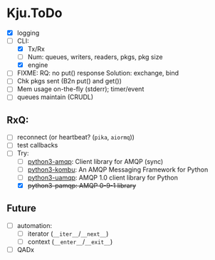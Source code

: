 # Kju.ToDo

- [x] logging
- [ ] CLI:
  - [x] Tx/Rx
  - [ ] Num: queues, writers, readers, pkgs, pkg size
  - [x] engine
- [ ] FIXME: RQ: no put() response
   Solution: exchange, bind
- [ ] Chk pkgs sent (B2n put() and get())
- [ ] Mem usage on-the-fly (stderr); timer/event
- [ ] queues maintain (CRUDL)

## RxQ:
- [ ] reconnect (or heartbeat? (`pika`, `aiormq`))
- [ ] test callbacks
- [ ] Try:
  + [ ] [python3-amqp](https://github.com/celery/py-amqp): Client library for AMQP (sync)
  + [ ] [python3-kombu](https://github.com/celery/kombu): An AMQP Messaging Framework for Python
  + [ ] [python3-uamqp](https://github.com/Azure/azure-uamqp-python): AMQP 1.0 client library for Python
  + [x] ~~python3-pamqp: AMQP 0-9-1 library~~

## Future
- [ ] automation:
  - [ ] iterator (`__iter__`/`__next__`)
  - [ ] context (`__enter__`/`__exit__`)
- [ ] QADx
